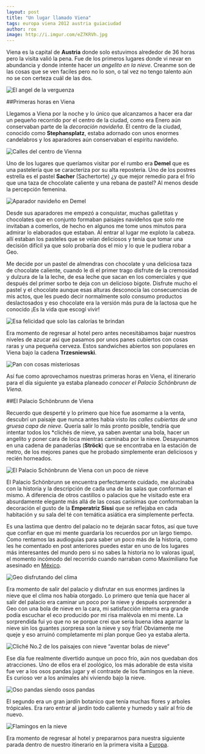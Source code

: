 ```yaml
---
layout: post
title: "Un lugar llamado Viena"
tags: europa viena 2012 austria guiaciudad
author: rox
image: http://i.imgur.com/eZ7KRVh.jpg
---
```

Viena es la capital de **Austria** donde solo estuvimos alrededor de 36 horas pero la visita valió la pena. Fue de los primeros lugares donde vi nevar en abundancia y donde intente hacer *un angelito en la nieve*. Creanme son de las cosas que se ven faciles pero no lo son, o tal vez no tengo talento aún no se con certeza cuál de las dos.

![El angel de la verguenza](http://imgur.com/kJtLt2E.jpg)

##Primeras horas en Viena

Llegamos a Viena por la noche y lo único que alcanzamos a hacer era dar un pequeño recorrido por el centro de la ciudad, como era Enero aún conservaban parte de la *decoración navideña*. El centro de la ciudad, conocido como **Stephansplatz**, estaba adornado con unos enormes candelabros y los aparadores aún conservaban el espíritu navideño.

![Calles del centro de Vienna](http://imgur.com/XFcqLoH.jpg)

Uno de los lugares que queríamos visitar por el rumbo era **Demel** que es una pastelería que se caracteriza por su alta reposteria. Uno de los postres estrella es el pastel **Sacher** (Sachertorte) ¿y que mejor remedio para el frío que una taza de chocolate caliente y una rebana de pastel? Al menos desde la percepción femenina.

![Aparador navideño en Demel](http://imgur.com/w7jUrVD.jpg)

Desde sus aparadores me empezó a conquistar, muchas galletitas y chocolates que en conjunto formaban paisajes navideños que solo me invitaban a comerlos, de hecho en algunos me tome unos minutos para admirar lo elaborados que estaban. Al entrar al lugar me exploto la cabeza. allí estaban los pasteles que se veían deliciosos y tenía que tomar una decisión difícil ya que solo probaría dos el mio y lo que le pudiera robar a Geo.

Me decide por un pastel de almendras con chocolate y una deliciosa taza de chocolate caliente, cuando le di el primer trago disfrute de la cremosidad y dulzura de la la leche, de esa leche que sacan en los comerciales y que después del primer sorbo te deja con un delicioso bigote. Disfrute mucho el pastel y el chocolate aunque esas alturas desconocía las consecuencias de mis actos, que les puedo decir normalmente solo consumo productos deslactosados y eso chocolate era la versión más pura de la lactosa que he conocido ¡Es la vida que escogí vivir!

![Esa felicidad que solo las calorías te brindan](http://imgur.com/ixLOf2O.jpg)

Era momento de regresar al hotel pero antes necesitábamos bajar nuestros niveles de azucar así que pasamos por unos panes cubiertos con cosas raras y una pequeña cerveza. Estos sandwiches abiertos son populares en Viena bajo la cadena **Trzesniewski**.

![Pan con cosas misteriosas](http://imgur.com/yL2k8lO.jpg)

Así fue como aprovechamos nuestras primeras horas en Viena, el itinerario para el día siguiente ya estaba planeado *conocer el Palacio Schönbrunn de Viena*.

##El Palacio Schönbrunn de Viena
 
Recuerdo que desperté y lo primero que hice fue asomarme a la venta, descubrí un paisaje que nunca antes había visto *las calles cubiertas de una gruesa capa de nieve*. Quería salir lo más pronto posible, tendría que intentar todos los *clichés de nieve, ya saben aventar una bola, hacer un angelito y poner cara de loca mientras caminaba por la nieve. Desayunamos en una cadena de panaderías (**Ströck**) que se encontraba en la estación de metro, de los mejores panes que he probado simplemente eran deliciosos y recién horneados.

![El Palacio Schönbrunn de Viena con un poco de nieve](http://imgur.com/1KTW5H0.jpg)

El Palacio Schönbrunn se encuentra perfectamente cuidado, me alucinaba con la historia y la descripción de cada una de las salas que conforman el mismo. A diferencia de otros castillos o palacios que he visitado este era absurdamente elegante más allá de las cosas carísimas que conformaban la decoración el gusto de la **Emperatriz Sissi** que se reflejaba en cada habitación y su sala del té con temática asiática era simplemente perfecta.

Es una lastima que dentro del palacio no te dejarán sacar fotos, así que tuve que confiar en que mi mente guardaría los recuerdos por un largo tiempo. Como rentamos las audioguías para saber un poco más de la historia, como les he comentado en post anteriores puedes estar en uno de los lugares más interesantes del mundo pero si no sabes la historia no lo valoras igual, el momento incómodo del recorrido cuando narraban como Maximiliano fue asesinado en [México](/tag/mexico).

![Geo disfrutando del clima](http://imgur.com/8CSmjcN.jpg)

Era momento de salir del palacio y disfrutar en sus enormes jardines la nieve que el clima nos había otorgado. Lo primero que tenía que hacer al salir del palacio era caminar un poco por la nieve y después sorprender a Geo con una bola de nieve en la cara, mi satisfacción interna era grande podía escuchar el eco producido por mi risa malévola en mi mente. La sorprendida fui yo que no se porque crei que seria buena idea agarrar la nieve sin los guantes ¡sorpresa son la nieve y soy fría! Obviamente me queje y eso arruinó completamente mi plan porque Geo ya estaba alerta.

![Cliché No.2 de los paisajes con nieve “aventar bolas de nieve”](http://imgur.com/K2DHjea.jpg)

Ese día fue realmente divertido aunque un poco frío, aún nos quedaban dos atracciones. Uno de ellos era el zoológico, los más adorable de esta visita fue ver a los osos pandas jugar y el contraste de los flamingos en la nieve. Es curioso ver a los animales ahi viviendo bajo la nieve.

![Oso pandas siendo osos pandas](http://imgur.com/nBH0yPa.jpg)

El segundo era un gran jardín botanico que tenía muchas flores y arboles trópicales. Era raro entrar al jardín todo caliente y humedo y salir al frío de nuevo.

![Flamingos en la nieve](http://i.imgur.com/hUG4qYF.jpg)

Era momento de regresar al hotel y prepararnos para nuestra siguiente parada dentro de nuestro itinerario en la primera visita a [Europa](/tag/europa/).